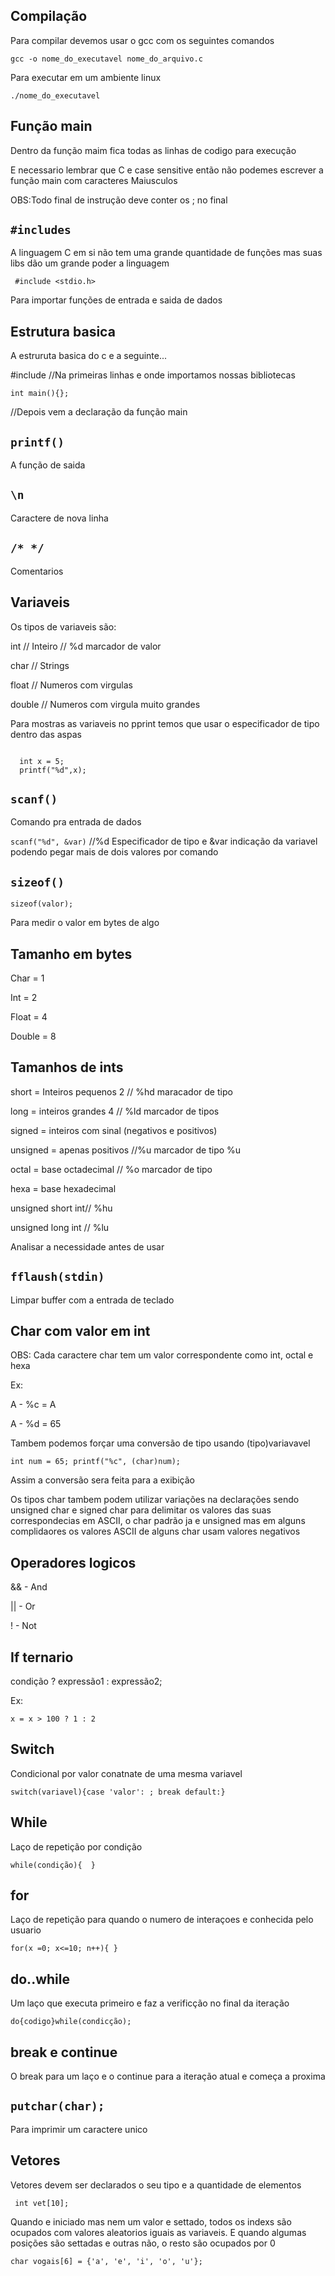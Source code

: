 <h2>Compilação</h2>

<p>Para compilar devemos usar o gcc com os seguintes comandos</p>
<code>gcc -o nome_do_executavel nome_do_arquivo.c</code>

<p>Para executar em um ambiente linux</p>
<code>./nome_do_executavel</code>

<h2>Função main</h2>

<p>Dentro da função maim fica todas as linhas de codigo para execução<p>
<p>E necessario lembrar que C e case sensitive então não podemes escrever a função main com caracteres Maiusculos</p>
<p>OBS:Todo final de instrução deve conter os ; no final</p>

<h2><code>#includes</code></h2>

<p>A linguagem C em si não tem uma grande quantidade de funções mas suas libs dão um grande poder a linguagem</p>

<code> #include <stdio.h> </code> 
<p>Para importar funções de entrada e saida de dados</p>

<h2>Estrutura basica</h2>

<p>A estruruta basica do c e a seguinte...</p>

<p>#include <stdio.h> //Na primeiras linhas e onde importamos nossas bibliotecas</p>
<code>int main(){};</code>
<p>//Depois vem a declaração da função main</p>
  
<h2><code>printf()</code></h2>
  
<p>A função de saida<p>
  
  <h2><code>\n</code></h2>
<p>Caractere de nova linha<p>
  
<h2><code>/* */</code></h2>
<p>Comentarios</p>  
  
<h2>Variaveis</h2>
 
<p>Os tipos de variaveis são:<p>
<p>int // Inteiro // %d marcador de valor</p>
<p>char // Strings</p>
<p>float // Numeros com virgulas</p>
<p>double // Numeros com virgula muito grandes</p>
  
<p>Para mostras as variaveis no pprint temos que usar o especificador de tipo dentro das aspas</p>
  
<code>
  int x = 5;
  printf("%d",x);
</code>

<h2><code>scanf()</code></h2>
<p>Comando pra entrada de dados</p>
  
  <p><code>scanf("%d", &var)</code> //%d Especificador de tipo e &var indicação da variavel podendo pegar mais de dois valores por comando</p>

<h2><code>sizeof()</code></h2>
<code>sizeof(valor);</code>
<p>Para medir o valor em bytes de algo</p>
  
<h2>Tamanho em bytes</h2>
<p>Char = 1</p>
<p>Int = 2</p>
<p>Float = 4</p>
<p>Double = 8</p>
  
<h2>Tamanhos de ints</h2>
<p>short = Inteiros pequenos 2 // %hd maracador de tipo</p>
<p>long = inteiros grandes 4 // %ld marcador de tipos</p>
<p>signed = inteiros com sinal (negativos e positivos)</p>
<p>unsigned = apenas positivos //%u marcador de tipo %u</p>
<p>octal = base octadecimal // %o marcador de tipo</p>
<p>hexa = base hexadecimal</p>	
<p>unsigned short int// %hu</p>
<p>unsigned long int // %lu</p>
	
<p>Analisar a necessidade antes de usar</p>

<h2><code>fflaush(stdin)</code></h2>

<p>Limpar buffer com a entrada de teclado</p>

<h2>Char com valor em int</h2>
<p>OBS: Cada caractere char tem um valor correspondente como int, octal e hexa</p>
<p>Ex:</p>
<p>A - %c = A</p>
<p>A - %d = 65</p>

<p>Tambem podemos forçar uma conversão de tipo usando (tipo)variavavel</p>
<p><code>int num = 65; printf("%c", (char)num);</code></p>
<p>Assim a conversão sera feita para a exibição</p>
	
<p>Os tipos char tambem podem utilizar variações na declarações  sendo unsigned char e signed char para delimitar os valores das suas correspondecias em ASCII, o char padrão ja e unsigned mas em alguns complidaores os valores ASCII de alguns char usam valores negativos</p>

<h2>Operadores logicos</h2>

<p>&& - And</p>
<p>|| - Or</p>
<p>! - Not</p>
	
<h2> If ternario</h2>

<p>condição ? expressão1 : expressão2;</p>
<p>Ex:</p>
<code>x = x > 100 ? 1 : 2</code>

<h2>Switch</h2>

<p>Condicional por valor conatnate de uma mesma variavel</p>
<code>switch(variavel){case 'valor': ; break default:}</code>
	
<h2>While</h2>

<p>Laço de repetição por condição</p>
<code>while(condição){	}</code>

<h2>for</h2>
 
<p>Laço de repetição para quando o numero de interaçoes e conhecida pelo usuario</p>

<code>for(x =0; x<=10; n++){ }</code>

<h2>do..while</h2>

<p>Um laço que executa primeiro e faz a verificção no final da iteração</p>
<code>do{codigo}while(condicção);</code>

<h2>break e continue</h2>

<p>O break para um laço e o continue para a iteração atual e começa a proxima</p>

<h2><code>putchar(char);</code></h2>

<p>Para imprimir um caractere unico</p>

<h2>Vetores</h2>
	
<p>Vetores devem ser declarados o seu tipo e a quantidade de elementos</p>
<code> int vet[10];</code>
<p>Quando e iniciado mas nem um valor e settado, todos os indexs são ocupados com valores aleatorios iguais as variaveis. E quando algumas posições são settadas e outras não, o resto são ocupados por 0</p>
<code>char vogais[6] = {'a', 'e', 'i', 'o', 'u'};</code>
